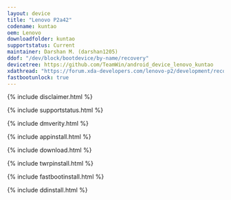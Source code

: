 ```yaml
---
layout: device
title: "Lenovo P2a42"
codename: kuntao
oem: Lenovo
downloadfolder: kuntao
supportstatus: Current
maintainer: Darshan M. (darshan1205)
ddof: "/dev/block/bootdevice/by-name/recovery"
devicetree: https://github.com/TeamWin/android_device_lenovo_kuntao
xdathread: "https://forum.xda-developers.com/lenovo-p2/development/recovery-twrp-3-3-1-0-lenovo-p2-t3932598"
fastbootunlock: true
---
```


{% include disclaimer.html %}

{% include supportstatus.html %}

{% include dmverity.html %}

{% include appinstall.html %}

{% include download.html %}

{% include twrpinstall.html %}

{% include fastbootinstall.html %}

{% include ddinstall.html %}
